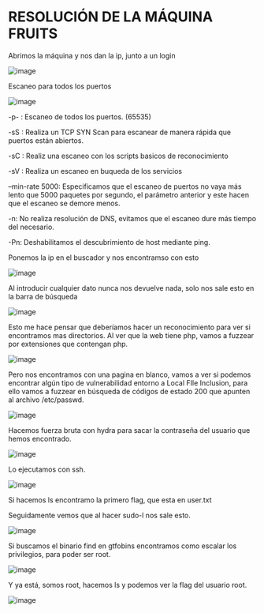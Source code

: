 # RESOLUCIÓN DE LA MÁQUINA FRUITS

Abrimos la máquina y nos dan la ip, junto a un login

![image](https://github.com/user-attachments/assets/b9e6bde9-d6bd-4fe3-a2d3-bae099071c91)

Escaneo para todos los puertos

![image](https://github.com/user-attachments/assets/a5cac044-60d3-448e-a4bd-6c810a24728a)

-p- : Escaneo de todos los puertos. (65535)

-sS : Realiza un TCP SYN Scan para escanear de manera rápida que puertos están abiertos.

-sC : Realiz una escaneo con los scripts basicos de reconocimiento

-sV : Realiza un escaneo en buqueda de los servicios

–min-rate 5000: Especificamos que el escaneo de puertos no vaya más lento que 5000 paquetes por segundo, el parámetro anterior y este hacen que el escaneo se demore menos.

-n: No realiza resolución de DNS, evitamos que el escaneo dure más tiempo del necesario.

-Pn: Deshabilitamos el descubrimiento de host mediante ping.

Ponemos la ip en el buscador y nos encontramso con esto

![image](https://github.com/user-attachments/assets/0867f8d6-0543-4e8d-a005-21d317fef9ae)

Al introducir cualquier dato nunca nos devuelve nada, solo nos sale esto en la barra de búsqueda

![image](https://github.com/user-attachments/assets/5f8074bb-17bf-4bea-bff9-1520c946b115)

Esto me hace pensar que deberíamos hacer un reconocimiento para ver si encontramos mas directorios. Al ver que la web tiene php, vamos a fuzzear por extensiones que contengan php.

![image](https://github.com/user-attachments/assets/90411e2e-cc38-4abd-af0b-18438185ab76)

Pero nos encontramos con una pagina en blanco, vamos a ver si podemos encontrar algún tipo de vulnerabilidad entorno a Local FIle Inclusion, para ello vamos a fuzzear en búsqueda de códigos de estado 200 que apunten al archivo /etc/passwd.

![image](https://github.com/user-attachments/assets/c53054b8-2f5d-45d8-b3c0-7a31aa5b9208)

Hacemos fuerza bruta con hydra para sacar la contraseña del usuario que hemos encontrado.

![image](https://github.com/user-attachments/assets/47fb8c59-2ca3-43e8-b1bb-2c57dba1fd6a)

Lo ejecutamos con ssh.

![image](https://github.com/user-attachments/assets/cddbdc27-5846-428a-8538-ff3670e89a92)

Si hacemos ls encontramo la primero flag, que esta en user.txt

Seguidamente vemos que al hacer sudo-l nos sale esto.

![image](https://github.com/user-attachments/assets/040d2fd0-4f92-465e-8c38-8039db00e9e2)

Si buscamos el binario find en gtfobins encontramos como escalar los privilegios, para poder ser root.

![image](https://github.com/user-attachments/assets/1b294ede-5fe4-4899-a6b8-e14403118992)

Y ya está, somos root, hacemos ls y podemos ver la flag del usuario root.

![image](https://github.com/user-attachments/assets/852ad36d-e415-4da1-b9e2-4886ff714ac3)
